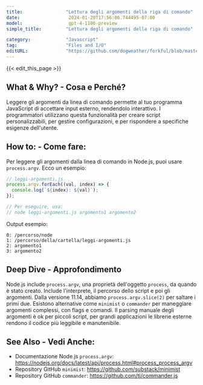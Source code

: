 ```yaml
---
title:                "Lettura degli argomenti della riga di comando"
date:                  2024-01-20T17:56:06.744495-07:00
model:                 gpt-4-1106-preview
simple_title:         "Lettura degli argomenti della riga di comando"

category:             "Javascript"
tag:                  "Files and I/O"
editURL:              "https://github.com/dogweather/forkful/blob/master/content/it/javascript/reading-command-line-arguments.md"
---
```


{{< edit_this_page >}}

## What & Why? - Cosa e Perché?
Leggere gli argomenti da linea di comando permette al tuo programma JavaScript di accettare input esterno, rendendolo interattivo. I programmatori utilizzano questa funzionalità per creare script personalizzabili, per gestire configurazioni, e per rispondere a specifiche esigenze dell'utente.

## How to: - Come fare:
Per leggere gli argomenti dalla linea di comando in Node.js, puoi usare `process.argv`. Ecco un esempio:

```javascript
// leggi-argomenti.js
process.argv.forEach((val, index) => {
  console.log(`${index}: ${val}`);
});

// Per eseguire, usa:
// node leggi-argomenti.js argomento1 argomento2
```

Output esempio:

```
0: /percorso/node
1: /percorso/della/cartella/leggi-argomenti.js
2: argomento1
3: argomento2
```

## Deep Dive - Approfondimento
Node.js include `process.argv`, una proprietà dell'oggetto `process`, da quando è stato creato. Include l'interprete, il percorso dello script e poi gli argomenti. Dalla versione 11.14, abbiamo `process.argv.slice(2)` per saltare i primi due. Esistono alternative come `minimist` o `commander` per maneggiare argomenti complessi, con flags e comandi. Il parsing manuale degli argomenti è ok per piccoli script, per grandi applicazioni le librerie esterne rendono il codice più leggibile e manutenibile.

## See Also - Vedi Anche:
- Documentazione Node.js `process.argv`: https://nodejs.org/docs/latest/api/process.html#process_process_argv
- Repository GitHub `minimist`: https://github.com/substack/minimist
- Repository GitHub `commander`: https://github.com/tj/commander.js
